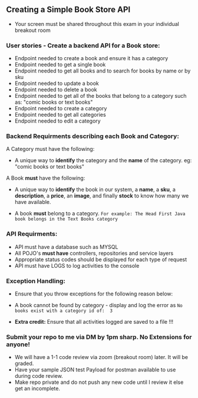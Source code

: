 
## Creating a Simple Book Store API 
- Your screen must be shared throughout this exam in your individual breakout room

### User stories - Create a backend API for a Book store:
- Endpoint needed to create a book and ensure it has a category
- Endpoint needed to get a single book 
- Endpoint needed to get all books and to search for books by name or by sku
- Endpoint needed to update a book
- Endpoint needed to delete a book
- Endpoint needed to get all of the books that belong to a category such as: "comic books or text books"
- Endpoint needed to create a category
- Endpoint needed to get all categories 
- Endpoint needed to edit a category

### Backend Requirments describing each Book and Category:
A Category must have the following:
- A unique way to **identify** the category and the **name** of the category. eg: "comic books or text books"

A Book **must** have the following:
- A unique way to **identify** the book in our system, a **name**, a **sku**, a **description**, a **price**, an **image**, and finally **stock** to know how many we have available.

- A book **must** belong to a category.
`For example: The Head First Java book belongs in the Text Books category`

### API Requirments:
- API must have a database such as MYSQL
- All POJO's **must have** controllers, repositories and service layers
- Appropriate status codes should be displayed for each type of request
- API must have LOGS to log activities to the console

### Exception Handling:
- Ensure that you throw exceptions for the following reason below:
- A book cannot be found by category - display and log the error as ``` No books exist with a category id of:  3 ```

- **Extra credit:** Ensure that all activities logged are saved to a file !!!

### Submit your repo to me via DM by 1pm sharp. No Extensions for anyone!

- We will have a 1-1 code review via zoom (breakout room) later. It will be graded.
- Have your sample JSON test Payload for postman available to use during code review.
- Make repo private and do not push any new code until I review it else get an incomplete.

